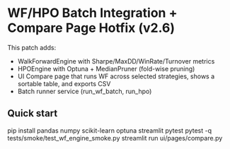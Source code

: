 # WF/HPO Batch Integration + Compare Page Hotfix (v2.6)
This patch adds:
- WalkForwardEngine with Sharpe/MaxDD/WinRate/Turnover metrics
- HPOEngine with Optuna + MedianPruner (fold-wise pruning)
- UI Compare page that runs WF across selected strategies, shows a sortable table, and exports CSV
- Batch runner service (run_wf_batch, run_hpo)

## Quick start
pip install pandas numpy scikit-learn optuna streamlit pytest
pytest -q tests/smoke/test_wf_engine_smoke.py
streamlit run ui/pages/compare.py
